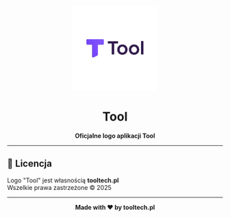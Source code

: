 <div align="center">
  <img src="Tool.png" alt="Tool Logo" width="200" />
  
  # Tool
  
  **Oficjalne logo aplikacji Tool**
  
</div>

---
## 📄 Licencja

Logo "Tool" jest własnością **tooltech.pl**  
Wszelkie prawa zastrzeżone © 2025

---

<div align="center">
  
  **Made with ❤️ by tooltech.pl**
  
</div>
